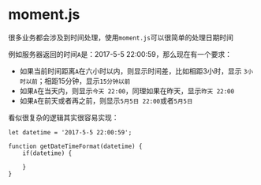 # moment.js

很多业务都会涉及到时间处理，使用`moment.js`可以很简单的处理日期时间

例如服务器返回的时间`A`是：2017-5-5 22:00:59，那么现在有一个要求：

* 如果当前时间距离`A`在六小时以内，则显示时间差，比如相距3小时，显示 `3小时以前`；相距15分钟，显示`15分钟以前`
* 如果`A`在当天内，则显示`今天 22:00`，同理如果在昨天，显示`昨天 22:00`
* 如果`A`在前天或者再之前，则显示`5月5日 22:00`或者`5月5日`

看似很复杂的逻辑其实很容易实现：

```
let datetime = '2017-5-5 22:00:59';

function getDateTimeFormat(datetime) {
    if(datetime) {
        
    }
}

```
